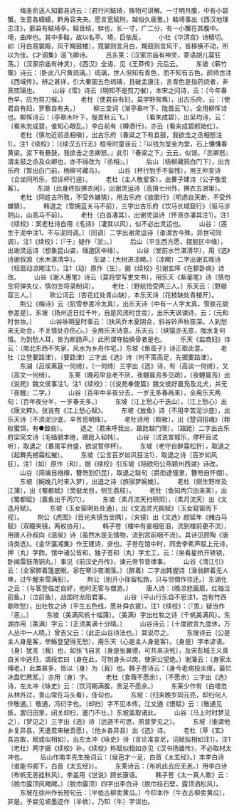 <!-- { "loadSidebar": true } -->
　　梅圣俞送人知鄞县诗云：〔君行问鲒琦，殊物可讲解。一寸明月腹，中有小碧蟹。生意各蠕蠕，黔角容夬夬。愿言宽赋刑，越俗久疲惫。〕鲒埼事出《西汉地理志注》，鄞县有鲒埼亭。鲒音结，蚌也，长一寸，广二分，有一小蟹在其腹中。埼，曲岸也。其中多鲒，故以名亭。埼，巨依反。 
　　小杜《华清宫》诗精切。如〔月白霓裳殿，风干羯鼓楼〕，霓裳则言月白，羯鼓则言风干，皆移换不动，所以为佳。《才调集》温飞卿诗。 
　　吕东莱：〔汉家宗庙有神灵，寄语胡儿莫狂荡。〕〔汉家宗庙有神灵〕，《西汉》全语，见《王莽传》元后云。 
　　东坡《蕲竹簟》诗云：〔卧此八尺黄琉璃。〕琉璃，世人但知有青色，而不知有五色。颜师古注《西域传》，辨之甚详，引大秦国五色琉璃，且破孟康注，言青色是指药烧者，非真琉璃也。 
　　山谷《雪》诗云〔明知不是剪刀催〕，本宋之问诗，云：〔今年春色早，应为剪刀催。〕 
　　老杜〔使君自有妇，莫学野鸳鸯〕，出古乐府，云：〔使君自有妇，罗敷自有夫。〕 
　　柳三变词〔渐亭皋叶下，陇首云飞〕，全用柳恽诗也。柳恽诗云：〔亭皋木叶下，陇首秋云飞。〕 
　　〔看朱成碧〕，出吴均诗，云：〔看朱忽成碧，谁知心眼乱。〕李白前有《樽酒行》，亦云〔看来成碧颜始红〕。 
　　老杜〔慎勿近前丞相嗔〕，出古乐府〔春粱之下有县鼓，我欲击之丞相怒注1〕。注1《续校》：〔《续汉五行志》桓帝时童谣云：『以钱为室金为堂，石上慊慊春黄粱。梁下有悬鼓，我欲击之丞卿怒。』此引『春粱之下』云云，似误。『丞卿怒』谓主鼓之丞及众卿也，亦不得改为『丞相』。〕 
　　后山〔杨柳藏鸦白门下〕，出古乐府〔暂出白门前，杨柳可藏乌〕。 
　　山谷〔杯行到手不留残〕，用王仲宣诗〔合坐同所乐，但诉杯行逞〕。 
　　老杜〔主人敬爱客〕，出曹子建诗〔公子敬爱客〕。 
　　东湖〔此身终拟拂衣闲〕，出谢灵运诗〔高揖七州外，拂衣五湖里〕。 
　　老杜〔同姓古所敦，不受外嫌猜〕，用古乐府《放歌行》〔明虑自天断，不受外嫌猜〕。 
　　韩退之〔雪拥蓝关马不前〕，三字出古乐府《饮马长城窟行》〔驱马涉阴山，山高马不前〕。 
　　老杜〔白首凄其〕，出谢灵运诗〔怀贤亦凄其注1〕。注1《续校》：案老杜诗自用《毛诗》〔凄其以风〕，似不必出灵运也。 
　　山谷：〔莲生于泥中注1，不与泥同调。〕〔同调〕二字出谢灵运诗〔谁谓古今殊，异世可同调〕。注1《续校》：〔『于』疑作『淤』。〕 
　　后山〔平生西方愿，摆脱区中缘〕，出谢灵运诗〔想象昆山姿，缅邈区中缘〕。 
　　山谷〔堂前水竹湛清华〕，用《选》诗谢叔源〔水木湛清华〕。 
　　东湖：〔大树进凉飔。〕〔凉飔〕二字出谢玄晖诗〔轻扇动凉飔注1〕。注1〔动〕原作〔生〕，据《续校》引谢玄晖《在郡卧病》诗改。 
　　山谷《谢人惠笔》诗云〔莫将空写吏文书〕，用乐天《紫毫笔》诗〔慎勿空将弹失仪，慎勿空将录制词〕。 
　　老杜：〔野航恰受两三人。〕乐天云：〔野艇容三人。〕 
　　欧公词云〔杏花红处青山缺〕，本乐天诗〔花枝缺处青楼开〕。 
　　荆公《梅诗》云〔肌雪参差冷太真〕，出乐天诗〔中有一人字太真，雪肤花貌参差是〕。东坡〔扬州近日红千叶，自是风流时世妆〕，出乐天讽谏诗，云：〔元和时世妆。〕 
　　山谷咏明皇时事云：〔扶风乔木夏阴合，斜谷铃声秋夜深。人到愁来无处会，不关情处亦伤心。〕全用乐天诗意。乐天云：〔峡猿亦无意，陇水复何情。为到愁人耳，皆为断肠声。〕此所谓夺胎换骨者是也。 
　　乐天《盐商妇》诗云：〔南北东西不失家，风水为乡舟作宅。〕东坡《鱼蛮子》诗正取此意。 
　　老杜〔立登要路津〕，〔要路津〕三字出《选》诗〔何不策高足，先据要路津〕。 
　　东湖〔吕侯离筵一何绮〕，〔一何绮〕三字出《选》诗，有〔高谈一何绮〕，又〔高文一何绮〕。 
　　东莱〔晚菘早韭老不厌，夜鲤晨凫多见疏〕，〔夜鲤晨凫〕出《说苑》魏文侯事注1。注1《续校》：〔《说苑奉使篇》魏文侯好晨凫及北犬，并无『夜鲤』二字。〕 
　　山谷〔百年中半夜分去，一岁无多春再来〕，全用乐天两句：〔百年夜分半，一岁春无多。〕 
　　东坡〔江上愁心千迭山〕，〔江上愁心〕出《唐文粹》。张说有《江上愁心赋》。 
　　东坡《放鱼》诗〔不用辛苦泥沙底〕，出乐天诗〔不须泥沙底，辛苦觅明珠〕。 
　　老杜诗用〔粔籹〕，出《楚词招魂》〔粔籹蜜饵，有●餭些〕。 
　　退之〔君来呼我出，踉跄越门限〕，〔踉跄〕二字出古乐府梁简文诗〔毛嫱貌本绝，踉跄入毡帏〕。 
　　山谷〔试说宣城乐，停杯且试听〕，取退之〔番禺军府盛，欲说暂停杯〕。 
　　东坡〔老守自醉霜松折〕，取退之〔起舞先撼霜松摧〕。 
　　东坡〔公言百岁如风狂注1〕，取退之诗〔百岁如风狂〕。注1〔如〕原作〔和〕，据《续校》引东坡《陪欧阳公燕颖州西湖》诗改。 
　　山谷〔简编自襁褓，簪笏到仍昆〕，取退之联句〔爵勋逮僮隶，簪笏自怀绷〕。 
　　东坡〔婉娩几时来入梦〕，出退之诗〔旅宿梦婉娩〕。 
　　老杜〔侧生野岸及江蒲〕，出《蜀都赋》〔旁挺龙目，侧生荔枝〕。 
　　老杜〔鱼知丙穴由来美〕，出《蜀都赋》〔嘉鱼出于丙穴〕。 
　　东坡〔素月流天扫积阴〕，〔素月流天〕出《文选月赋》。 
　　东坡〔玉女窗明处处通〕，出《文选灵光殿赋》〔玉女窥窗而下视〕。 
　　荆公《虎图》〔目光夹镜当坐隅〕，〔夹镜〕出《文选》颜延年《赭白马赋》〔双瞳夹镜，两权协月〕。 
　　韩子苍〔楼中有妾相思泪，流到楼前更不流〕，用唐人孙叔向《温泉》诗〔虽然水是无情物，流到宫前咽不流〕。其诗见顾陶《唐诗类选》。《金华瀛湘集》作王建诗，非也。子苍在馆中时，同舍李希声赋上元诗，押〔丸〕字韵，馆中诸公皆和，独子苍和〔丸〕字尤工，云：〔坐看星桥开铁锁，卧闻雷鼓落铜丸。〕事见《前汉史丹传》，谏元帝节音律事。 
　　山谷《清江引》云：〔全家醉着篷底眠，家在寒沙夜潮落。〕〔醉着〕二字出韩偓诗〔渔翁醉着无人唤，过午醒来雪满船〕。 
　　荆公〔别开小径留松路，只与邻僧作往还。〕东湖化之云：〔与客登临定自好，他时无客与僧游。〕 
　　唐人诗：〔晚凉悲画扇，红袖泣前鱼。〕〔泣前鱼〕，战国时龙阳君事。 
　　山谷〔平山行乐自不思注1，岂有竹西歌吹愁〕，出杜牧之诗〔平生五色线，愿补舜衣裳〕。注1《续校》：〔『思』疑当作『恶』。〕 
　　东坡〔美满风帆十幅蒲〕。〔美满〕字出杜牧之诗〔千帆美满风〕。东湖亦用〔美满〕字云：〔正须美满十分晴。〕 
　　山谷诗云：〔十度欲言九度休，万人丛中一人晓。〕曾吉父云：〔此正山谷诗法也。〕其说尽之。 
　　东坡诗云〔公是主人身是客，举觞登望得无愁〕，用乐天〔心是主人身是客〕。〔身是〕字本谚语。〔身〕犹言〔我〕也，如张飞自言〔身是张翼德，可共来决死〕，及宋彭城王义真自关中逃归，谓段宏曰〔身在此，可刎身头以南，使家公望绝。〕谢瀹云：〔身家太傅老。〕此类甚多，皆以〔身〕为〔我〕也。韩子苍诗云：〔身今老病投炎瘴，最忆冰盘贮蔗浆。〕亦用〔身〕字。 
　　老杜〔食薇不愿余〕，〔不愿余〕三字出《选》诗，左太冲《咏史》云：〔饮河期满腹，贵足不愿余。〕 
　　东莱少作有〔白塔忽从林外过，青山常在马头看〕，佳句也。 
　　东坡：〔归来晚岁同元亮，却扫何人伴敬通。〕敬通，冯衍字也。〔却扫〕字不见本传。江文通《恨赋》云：〔敬通见抵，罢归田里，闭关却扫，塞门不仕。〕东坡盖取诸此。 
　　山谷〔马上时时梦见之〕，〔梦见之〕三字出《选》诗〔远道不可思，夙昔梦见之〕。 
　　东坡〔谁谓他乡复异县，天遣君来破吾愿〕，〔他乡各异县〕出《选》诗。 
　　老杜〔草《玄》吾岂敢，赋或似相如〕，出左太冲《咏史》诗〔言论准宣尼，词赋拟相如注1〕。注1〔老杜〕两字据《续校》补。《续校》称赋似相如亦见《汉书扬雄传》，不必取材太冲也。 
　　后山作南丰先生挽词云：〔侯芭才一足，白首《太玄经》。〕本李白诗〔谁能书阁下，白首《太玄经》〕。 
　　东莱诗云：〔布帆此去应无恙。〕用李白诗〔布帆无恙挂秋风〕。李盖用《世说》顾长康语。 
　　韩子苍《太一真人歌》云：〔脱巾露顶风飕飕。〕〔脱巾露顶〕四字出李白诗〔脱巾挂石壁，露顶洒松风〕。 
　　东坡在徐州作长短句云：〔半依古柳卖黄瓜。〕今印本作〔牛衣古柳卖黄瓜〕，非是。予尝见坡墨迹作〔半依〕，乃知〔牛〕字误也。 
